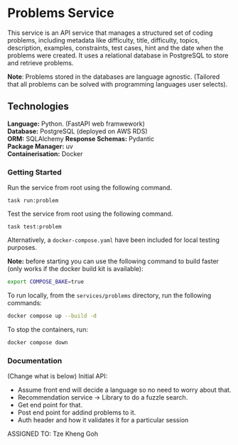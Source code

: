 # Problems Service

This service is an API service that manages a structured set of coding problems, including metadata like difficulty, title, difficulty, 
topics, description, examples, constraints, test cases, hint and the date when the problems were created. It uses a relational database in 
PostgreSQL to store and retrieve problems. 

**Note**: Problems stored in the databases are language agnostic. (Tailored that all problems can be solved with programming languages user selects). 

## Technologies

**Language:** Python. (FastAPI web framwework) </br> 
**Database:** PostgreSQL (deployed on AWS RDS) </br>
**ORM:** SQLAlchemy
**Response Schemas:** Pydantic</br>
**Package Manager:** uv </br>
**Containerisation:** Docker </br>

### Getting Started
Run the service from root using the following command.

```
task run:problem
```

Test the service from root using the following command.

```
task test:problem
```

Alternatively, a `docker-compose.yaml` have been included for local testing purposes. 

**Note:** before starting you can use the following command to build faster (only works if the docker build kit is available):

```bash
export COMPOSE_BAKE=true
```

To run locally, from the `services/problems` directory, run the following commands:

```bash
docker compose up --build -d
```  

To stop the containers, run:
```bash
docker compose down
```

### Documentation
(Change what is below)
Initial API: 
- Assume front end will decide a language so no need to worry about that. 
- Recommendation service -> Library to do a fuzzle search. 
- Get end point for that. 
- Post end point for addind problems to it. 
- Auth header and how it validates it for a particular session


ASSIGNED TO: Tze Kheng Goh
